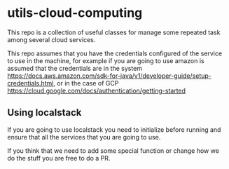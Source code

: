 # utils-cloud-computing
This repo is a collection of useful classes for manage some repeated task among several cloud services.

This repo assumes that you have the credentials configured of the service to use in the machine, for example if you are going to use amazon is assumed that the credentials are in the system https://docs.aws.amazon.com/sdk-for-java/v1/developer-guide/setup-credentials.html, or in the case of GCP https://cloud.google.com/docs/authentication/getting-started 

## Using localstack
If you are going to use localstack you need to initialize before running and ensure that all the services that you are going to use.



If you think that we need to add some special function or change how we do the stuff you are free to do a PR.